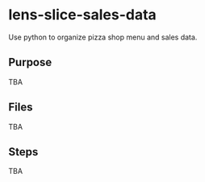 # lens-slice-sales-data
Use python to organize pizza shop menu and sales data.

## Purpose 
TBA


## Files
TBA


## Steps
TBA

